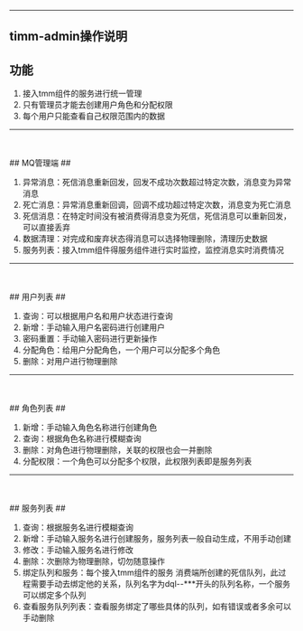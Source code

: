 ----------
## **timm-admin操作说明** ##

## 功能 ##

 1. 接入tmm组件的服务进行统一管理
 2. 只有管理员才能去创建用户角色和分配权限
 3. 每个用户只能查看自己权限范围内的数据


----------

<br>
<br>
## MQ管理端 ##

 1. 异常消息：死信消息重新回发，回发不成功次数超过特定次数，消息变为异常消息
 2. 死亡消息：异常消息重新回调，回调不成功超过特定次数，消息变为死亡消息
 3. 死信消息：在特定时间没有被消费得消息变为死信，死信消息可以重新回发，可以直接丢弃
 4. 数据清理：对完成和废弃状态得消息可以选择物理删除，清理历史数据
 5. 服务列表：接入tmm组件得服务组件进行实时监控，监控消息实时消费情况

----------
<br>
<br>
## 用户列表 ##

 1. 查询：可以根据用户名和用户状态进行查询
 2. 新增：手动输入用户名密码进行创建用户
 3. 密码重置：手动输入密码进行更新操作
 4. 分配角色：给用户分配角色，一个用户可以分配多个角色
 5. 删除：对用户进行物理删除


----------
<br>
<br>
## 角色列表 ##

 1. 新增：手动输入角色名称进行创建角色
 2. 查询：根据角色名称进行模糊查询
 3. 删除：对角色进行物理删除，关联的权限也会一并删除
 4. 分配权限：一个角色可以分配多个权限，此权限列表即是服务列表


----------
<br>
<br>
## 服务列表 ##

 1. 查询：根据服务名进行模糊查询
 2. 新增：手动输入服务名进行创建服务，服务列表一般自动生成，不用手动创建
 3. 修改：手动输入服务名进行修改
 4. 删除：次删除为物理删除，切勿随意操作
 5. 绑定队列和服务：每个接入tmm组件的服务 消费端所创建的死信队列，此过程需要手动去绑定他的关系，队列名字为dql--***开头的队列名称，一个服务可以绑定多个队列
 6. 查看服务队列列表：查看服务绑定了哪些具体的队列，如有错误或者多余可以手动删除

